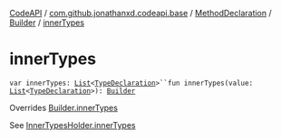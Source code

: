 [CodeAPI](../../../index.md) / [com.github.jonathanxd.codeapi.base](../../index.md) / [MethodDeclaration](../index.md) / [Builder](index.md) / [innerTypes](.)

# innerTypes

`var innerTypes: `[`List`](https://kotlinlang.org/api/latest/jvm/stdlib/kotlin.collections/-list/index.html)`<`[`TypeDeclaration`](../../-type-declaration/index.md)`>``fun innerTypes(value: `[`List`](https://kotlinlang.org/api/latest/jvm/stdlib/kotlin.collections/-list/index.html)`<`[`TypeDeclaration`](../../-type-declaration/index.md)`>): `[`Builder`](index.md)

Overrides [Builder.innerTypes](../../-inner-types-holder/-builder/inner-types.md)

See [InnerTypesHolder.innerTypes](../../-inner-types-holder/inner-types.md)

